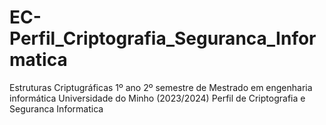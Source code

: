 # EC-Perfil_Criptografia_Seguranca_Informatica
 Estruturas Criptugráficas
 1º ano 2º semestre de Mestrado em engenharia informática Universidade do Minho (2023/2024) 
 Perfil de Criptografia e Seguranca Informatica
 
